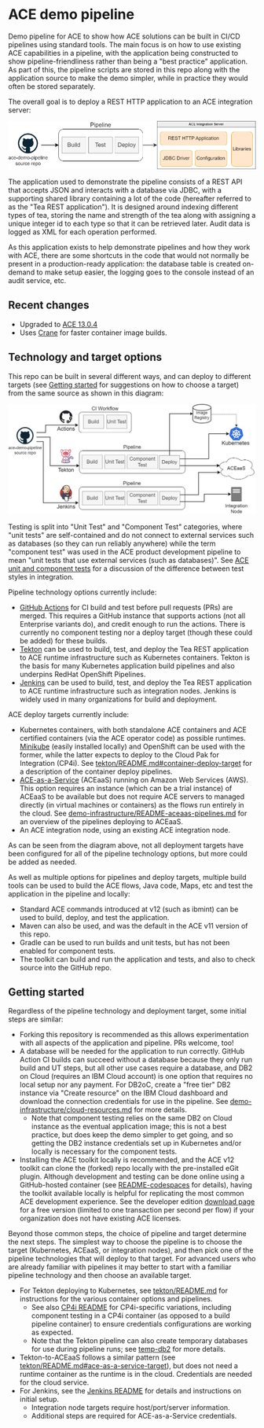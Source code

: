 # ACE demo pipeline

Demo pipeline for ACE to show how ACE solutions can be built in CI/CD pipelines using standard 
tools. The main focus is on how to use existing ACE capabilities in a pipeline, with the application
being constructed to show pipeline-friendliness rather than being a "best practice" application.
As part of this, the pipeline scripts are stored in this repo along with the application source
to make the demo simpler, while in practice they would often be stored separately.

The overall goal is to deploy a REST HTTP application to an ACE integration server:

![Pipeline high-level](/demo-infrastructure/images/pipeline-high-level.png)

The application used to demonstrate the pipeline consists of a REST API that accepts JSON and interacts 
with a database via JDBC, with a supporting shared library containing a lot of the code (hereafter 
referred to as the "Tea REST application"). It is designed around indexing different types of tea, storing
the name and strength of the tea along with assigning a unique integer id to each type so that it can be 
retrieved later. Audit data is logged as XML for each operation performed.

As this application exists to help demonstrate pipelines and how they work with ACE, there are some shortcuts 
in the code that would not normally be present in a production-ready application: the database table is 
created on-demand to make setup easier, the logging goes to the console instead of an audit service, etc. 

## Recent changes

- Upgraded to [ACE 13.0.4](https://community.ibm.com/community/user/blogs/ben-thompson1/2025/06/18/ace-13-0-4-0)
- Uses [Crane](https://github.com/google/go-containerregistry/tree/main/cmd/crane) for faster container image builds.

## Technology and target options

This repo can be built in several different ways, and can deploy to different targets (see
[Getting started](#getting-started) for suggestions on how to choose a target) from the same
source as shown in this diagram:

![Pipeline overview](/demo-infrastructure/images/pipelines-overview.jpg)

Testing is split into "Unit Test" and "Component Test" categories, where "unit tests" are self-contained
and do not connect to external services such as databases (so they can run reliably anywhere) while the
term "component test" was used in the ACE product development pipeline to mean "unit tests that use external
services (such as databases)". See 
[ACE unit and component tests](https://community.ibm.com/community/user/integration/blogs/trevor-dolby/2023/03/20/app-connect-enterprise-ace-unit-and-component-test)
for a discussion of the difference between test styles in integration.

Pipeline technology options currently include:

- [GitHub Actions](https://docs.github.com/en/actions/learn-github-actions/understanding-github-actions)
  for CI build and test before pull requests (PRs) are merged. This requires a GitHub instance that supports
  actions (not all Enterprise variants do), and credit enough to run the actions. There is currently no 
  component testing nor a deploy target (though these could be added) for these builds.
- [Tekton](https://tekton.dev/docs/concepts/overview/) can be used to build, test, and deploy the Tea
  REST application to ACE runtime infrastructure such as Kubernetes containers. Tekton is the basis for 
  many Kubernetes application build pipelines and also underpins RedHat OpenShift Pipelines.
- [Jenkins](https://www.jenkins.io/) can be used to build, test, and deploy the Tea REST application 
  to ACE runtime infrastructure such as integration nodes. Jenkins is widely used in many organizations
  for build and deployment.

ACE deploy targets currently include:

- Kubernetes containers, with both standalone ACE containers and ACE certified containers (via the 
  ACE operator code) as possible runtimes. [Minikube](https://minikube.sigs.k8s.io/docs/) (easily installed
  locally) and OpenShift can be used with the former, while the latter expects to deploy to the Cloud
  Pak for Integration (CP4i). See [tekton/README.md#container-deploy-target](tekton/README.md#container-deploy-target)
  for a description of the container deploy pipelines.
- [ACE-as-a-Service](https://www.ibm.com/docs/en/app-connect/13.0?topic=app-connect-enterprise-as-service)
  (ACEaaS) running on Amazon Web Services (AWS). This option requires an instance (which can be a trial instance)
  of ACEaaS to be available but does not require ACE servers to managed directly (in virtual machines or containers)
  as the flows run entirely in the cloud. See [demo-infrastructure/README-aceaas-pipelines.md](demo-infrastructure/README-aceaas-pipelines.md)
  for an overview of the pipelines deploying to ACEaaS.
- An ACE integration node, using an existing ACE integration node.

As can be seen from the diagram above, not all deployment targets have been configured for all of
the pipeline technology options, but more could be added as needed. 

As well as multiple options for pipelines and deploy targets, multiple build tools can be used to 
build the ACE flows, Java code, Maps, etc and test the application in the pipeline and locally:

- Standard ACE commands introduced at v12 (such as ibmint) can be used to build, deploy, and test
  the application.
- Maven can also be used, and was the default in the ACE v11 version of this repo.
- Gradle can be used to run builds and unit tests, but has not been enabled for component tests.
- The toolkit can build and run the application and tests, and also to check source into the GitHub repo.

## Getting started

Regardless of the pipeline technology and deployment target, some initial steps are similar:

- Forking this repository is recommended as this allows experimentation with all aspects of
  the application and pipeline. PRs welcome, too!
- A database will be needed for the application to run correctly. GitHub Action CI builds can
  succeed without a database because they only run build and UT steps, but all other use cases
  require a database, and DB2 on Cloud (requires an IBM Cloud account) is one option that 
  requires no local setup nor any payment. For DB2oC, create a "free tier" DB2 instance via
  "Create resource" on the IBM Cloud dashboard and download the connection credentials for
  use in the pipeline. See [demo-infrastructure/cloud-resources.md](demo-infrastructure/cloud-resources.md)
  for more details.
  - Note that component testing relies on the same DB2 on Cloud instance as the eventual application 
    image; this is not a best practice, but does keep the demo simpler to get going, and so getting
    the DB2 instance credentials set up in Kubernetes and/or locally is necessary for the component tests.
- Installing the ACE toolkit locally is recommended, and the ACE v12 toolkit can clone the
  (forked) repo locally with the pre-installed eGit plugin. Although development and testing
  can be done online using a GitHub-hosted container (see [README-codespaces](README-codespaces.md) 
  for details), having the toolkit available locally is helpful for replicating the most common
  ACE development experience. See the developer edition [download page](https://www.ibm.com/docs/en/app-connect/13.0?topic=enterprise-download-ace-developer-edition-get-started)
  for a free version (limited to one transaction per second per flow) if your organization does
  not have existing ACE licenses.

Beyond those common steps, the choice of pipeline and target determine the next steps. The simplest 
way to choose the pipeline is to choose the target (Kubernetes, ACEaaS, or integration nodes), and
then pick one of the pipeline technologies that will deploy to that target. For advanced users who
are already familiar with pipelines it may better to start with a familiar pipeline technology and
then choose an available target.

- For Tekton deploying to Kubernetes, see [tekton/README.md](tekton/README.md) for instructions
  for the various container options and pipelines. 
  - See also [CP4i README](tekton/os/cp4i/README.md) for CP4i-specific variations, including 
    component testing in a CP4i container (as opposed to a build pipeline container) to ensure 
    credentials configurations are working as expected.
  - Note that the Tekton pipeline can also create temporary databases for use during pipeline runs; see 
    [temp-db2](tekton/temp-db2/README.md) for more details.
- Tekton-to-ACEaaS follows a similar pattern (see [tekton/README.md#ace-as-a-service-target](tekton/README.md#ace-as-a-service-target)),
  but does not need a runtime container as the runtime is in the cloud. Credentials are needed for the
  cloud service.
- For Jenkins, see the [Jenkins README](demo-infrastructure/README-jenkins.md) for details and 
  instructions on initial setup. 
  - Integration node targets require host/port/server information.
  - Additional steps are required for ACE-as-a-Service credentials.

